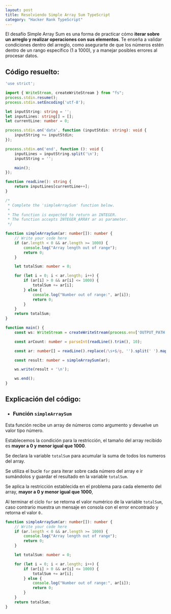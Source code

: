 ```yaml
---
layout: post
title: Resolviendo Simple Array Sum TypeScript
category: "Hacker Rank TypeScript"
---
```


El desafío Simple Array Sum es una forma de practicar cómo **iterar sobre un arreglo y realizar operaciones con sus elementos**. Te enseña a validar condiciones dentro del arreglo, como asegurarte de que los números estén dentro de un rango específico (1 a 1000), y a manejar posibles errores al procesar datos.


## Código resuelto:
```ts
'use strict';

import { WriteStream, createWriteStream } from "fs";
process.stdin.resume();
process.stdin.setEncoding('utf-8');

let inputString: string = '';
let inputLines: string[] = [];
let currentLine: number = 0;

process.stdin.on('data', function (inputStdin: string): void {
    inputString += inputStdin;
});

process.stdin.on('end', function (): void {
    inputLines = inputString.split('\n');
    inputString = '';

    main();
});

function readLine(): string {
    return inputLines[currentLine++];
}

/*
 * Complete the 'simpleArraySum' function below.
 *
 * The function is expected to return an INTEGER.
 * The function accepts INTEGER_ARRAY ar as parameter.
 */

function simpleArraySum(ar: number[]): number {
    // Write your code here
    if (ar.length < 0 && ar.length >= 1000) {
        console.log("Array length out of range");
        return 0;
    }

    let totalSum: number = 0;

    for (let i = 0; i < ar.length; i++) {
        if (ar[i] > 0 && ar[i] <= 1000) {
            totalSum += ar[i];
        } else {
            console.log("Number out of range:", ar[i]);
            return 0;
        }
    }
    return totalSum;
}

function main() {
    const ws: WriteStream = createWriteStream(process.env['OUTPUT_PATH']);

    const arCount: number = parseInt(readLine().trim(), 10);

    const ar: number[] = readLine().replace(/\s+$/g, '').split(' ').map(arTemp => parseInt(arTemp, 10));

    const result: number = simpleArraySum(ar);

    ws.write(result + '\n');

    ws.end();
}
```

## Explicación del código:

- ### Función `simpleArraySum`  

Esta función recibe un array de números como argumento y devuelve un valor tipo número.

Establecemos la condición para la restricción, el tamaño del array recibido es **mayor a 0 y menor igual que 1000**.

Se declara la variable `totalSum` para acumular la suma de todos los numeros del array.

Se utiliza el bucle `for` para iterar sobre cada número del array e ir sumándolos y guardar el resultado en la variable `totalSum`.

Se aplica la restricción establecida en el problema para cada elemento del array, **mayor a 0 y menor igual que 1000**,

Al terminar el ciclo `for` se retorna el valor numérico de la variable `totalSum`, caso contrario muestra un mensaje en consola con el error encontrado y retorna el valor `0.`

```ts
function simpleArraySum(ar: number[]): number {
    // Write your code here
    if (ar.length < 0 && ar.length >= 1000) {
        console.log("Array length out of range");
        return 0;
    }

    let totalSum: number = 0;

    for (let i = 0; i < ar.length; i++) {
        if (ar[i] > 0 && ar[i] <= 1000) {
            totalSum += ar[i];
        } else {
            console.log("Number out of range:", ar[i]);
            return 0;
        }
    }
    return totalSum;
}
```